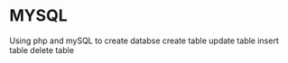 # MYSQL

Using php and mySQL to create databse 
create table
update table 
insert table 
delete table
